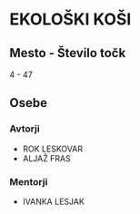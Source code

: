 # EKOLOŠKI KOŠI
## Mesto - Število točk
4 - 47
## Osebe
### Avtorji
 * ROK LESKOVAR
 * ALJAŽ FRAS
### Mentorji
 * IVANKA LESJAK